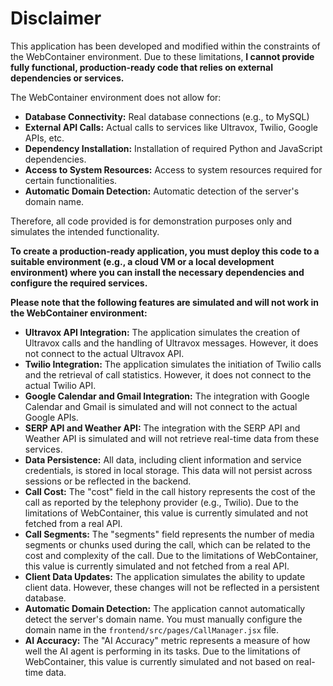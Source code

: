 # Disclaimer

This application has been developed and modified within the constraints of the WebContainer environment. Due to these limitations, **I cannot provide fully functional, production-ready code that relies on external dependencies or services.**

The WebContainer environment does not allow for:

*   **Database Connectivity:** Real database connections (e.g., to MySQL)
*   **External API Calls:** Actual calls to services like Ultravox, Twilio, Google APIs, etc.
*   **Dependency Installation:** Installation of required Python and JavaScript dependencies.
*   **Access to System Resources:** Access to system resources required for certain functionalities.
*   **Automatic Domain Detection:** Automatic detection of the server's domain name.

Therefore, all code provided is for demonstration purposes only and simulates the intended functionality.

**To create a production-ready application, you must deploy this code to a suitable environment (e.g., a cloud VM or a local development environment) where you can install the necessary dependencies and configure the required services.**

**Please note that the following features are simulated and will not work in the WebContainer environment:**

*   **Ultravox API Integration:** The application simulates the creation of Ultravox calls and the handling of Ultravox messages. However, it does not connect to the actual Ultravox API.
*   **Twilio Integration:** The application simulates the initiation of Twilio calls and the retrieval of call statistics. However, it does not connect to the actual Twilio API.
*   **Google Calendar and Gmail Integration:** The integration with Google Calendar and Gmail is simulated and will not connect to the actual Google APIs.
*   **SERP API and Weather API:** The integration with the SERP API and Weather API is simulated and will not retrieve real-time data from these services.
*   **Data Persistence:** All data, including client information and service credentials, is stored in local storage. This data will not persist across sessions or be reflected in the backend.
*   **Call Cost:** The "cost" field in the call history represents the cost of the call as reported by the telephony provider (e.g., Twilio). Due to the limitations of WebContainer, this value is currently simulated and not fetched from a real API.
*   **Call Segments:** The "segments" field represents the number of media segments or chunks used during the call, which can be related to the cost and complexity of the call. Due to the limitations of WebContainer, this value is currently simulated and not fetched from a real API.
*   **Client Data Updates:** The application simulates the ability to update client data. However, these changes will not be reflected in a persistent database.
*   **Automatic Domain Detection:** The application cannot automatically detect the server's domain name. You must manually configure the domain name in the `frontend/src/pages/CallManager.jsx` file.
*   **AI Accuracy:** The "AI Accuracy" metric represents a measure of how well the AI agent is performing in its tasks. Due to the limitations of WebContainer, this value is currently simulated and not based on real-time data.
